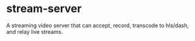 # stream-server
A streaming video server that can accept, record, transcode to hls/dash, and relay live streams.

